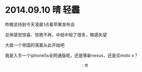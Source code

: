 # 2014.09.10 晴 轻霾

昨晚坚持到今天凌晨1点看苹果发布会

总体感觉惊喜、惊艳不再，中规中矩了很多，略感失望

大抵一个帝国的落寞从此开始吧

我是入手一个iphone5s全网通版呢，还是等新nexus，还是买moto x？

                                       ：奇
